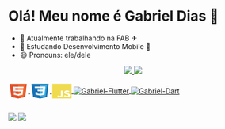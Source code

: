 # Olá! Meu nome é Gabriel Dias 👋

- 🔭 Atualmente trabalhando na FAB ✈
- 🌱 Estudando Desenvolvimento Mobile 📱
- 😄 Pronouns: ele/dele

<div align="center">
  <a href="https://github.com/GabrielDiasz">
  <img height="180em" src="https://github-readme-stats.vercel.app/api?username=GabrielDiasz&show_icons=true&theme=dark&include_all_commits=true&count_private=true"/>
  <img height="180em" src="https://github-readme-stats.vercel.app/api/top-langs/?username=GabrielDiasz&layout=compact&langs_count=7&theme=dark"/>
</div>
  
<div style="display: inline_block"><br>
  <img align="center" alt="Gabriel-HTML" height="30" width="40" src="https://raw.githubusercontent.com/devicons/devicon/master/icons/html5/html5-original.svg">
  <img align="center" alt="Gabriel-CSS" height="30" width="40" src="https://raw.githubusercontent.com/devicons/devicon/master/icons/css3/css3-original.svg">
  <img align="center" alt="Gabriel-Js" height="30" width="40" src="https://raw.githubusercontent.com/devicons/devicon/master/icons/javascript/javascript-plain.svg">
  <img align="center" alt="Gabriel-Flutter" height="30" width="40" src="https://cdn.jsdelivr.net/gh/devicons/devicon/icons/flutter/flutter-original.svg">
  <img align="center" alt="Gabriel-Dart" height="30" width="40" src="https://cdn.jsdelivr.net/gh/devicons/devicon/icons/dart/dart-original.svg">
</div>
  
##
  
<div> 
  <a href="https://www.linkedin.com/in/gabriel-dias-54bb28208/" target="_blank"><img src="https://img.shields.io/badge/LinkedIn-0077B5?style=for-the-badge&logo=linkedin&logoColor=white" target="_blank"></a>
  <a href="gabrielpereiradias5@gmail.com" target="_blank"><img src="https://img.shields.io/badge/Gmail-D14836?style=for-the-badge&logo=gmail&logoColor=white" target="_blank"></a>
    
</div>                   
